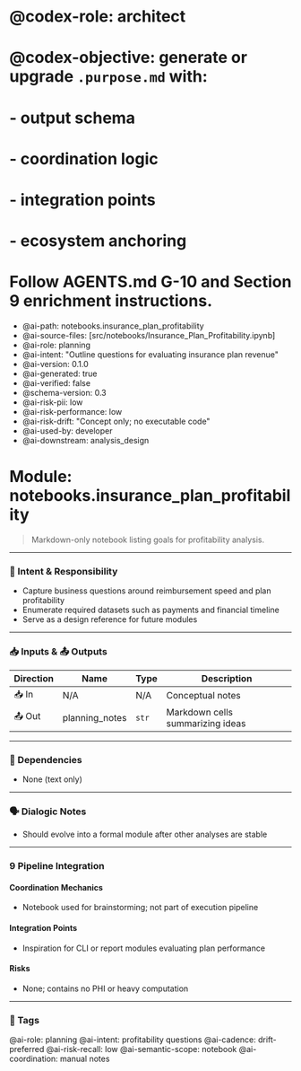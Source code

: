 # @codex-role: architect
# @codex-objective: generate or upgrade `.purpose.md` with:
# - output schema
# - coordination logic
# - integration points
# - ecosystem anchoring
# Follow AGENTS.md G-10 and Section 9 enrichment instructions.
- @ai-path: notebooks.insurance_plan_profitability
- @ai-source-files: [src/notebooks/Insurance_Plan_Profitability.ipynb]
- @ai-role: planning
- @ai-intent: "Outline questions for evaluating insurance plan revenue"
- @ai-version: 0.1.0
- @ai-generated: true
- @ai-verified: false
- @schema-version: 0.3
- @ai-risk-pii: low
- @ai-risk-performance: low
- @ai-risk-drift: "Concept only; no executable code"
- @ai-used-by: developer
- @ai-downstream: analysis_design

# Module: notebooks.insurance_plan_profitability
> Markdown-only notebook listing goals for profitability analysis.

---

### 🎯 Intent & Responsibility
- Capture business questions around reimbursement speed and plan profitability
- Enumerate required datasets such as payments and financial timeline
- Serve as a design reference for future modules

---

### 📥 Inputs & 📤 Outputs
| Direction | Name | Type | Description |
|-----------|------|------|-------------|
| 📥 In | N/A | N/A | Conceptual notes |
| 📤 Out | planning_notes | `str` | Markdown cells summarizing ideas |

---

### 🔗 Dependencies
- None (text only)

---

### 🗣 Dialogic Notes
- Should evolve into a formal module after other analyses are stable

---

### 9 Pipeline Integration
#### Coordination Mechanics
- Notebook used for brainstorming; not part of execution pipeline

#### Integration Points
- Inspiration for CLI or report modules evaluating plan performance

#### Risks
- None; contains no PHI or heavy computation

---

### 🧠 Tags
@ai-role: planning
@ai-intent: profitability questions
@ai-cadence: drift-preferred
@ai-risk-recall: low
@ai-semantic-scope: notebook
@ai-coordination: manual notes
